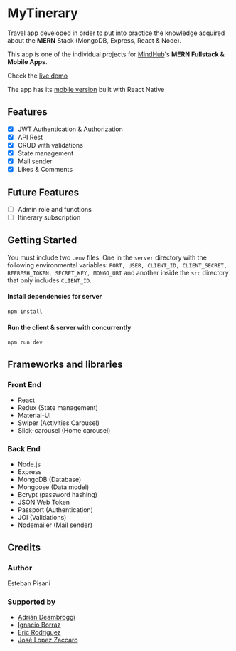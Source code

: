 # MyTinerary

Travel app developed in order to put into practice the knowledge acquired about the **MERN** Stack (MongoDB, Express, React & Node).

This app is one of the individual projects for [MindHub](https://mindhubweb.com/)'s **MERN Fullstack
& Mobile Apps**.

Check the [live demo](https://mytinerary-pisani.herokuapp.com/)

The app has its [mobile version](https://github.com/estebanpisani/myTinerary-Mobile) built with React Native

## Features

- [x] JWT Authentication & Authorization
- [x] API Rest
- [x] CRUD with validations
- [x] State management
- [x] Mail sender
- [x] Likes & Comments
  
## Future Features

- [ ] Admin role and functions
- [ ] Itinerary subscription

## Getting Started
You must include two `.env` files. One in the `server` directory with the following environmental variables:
 `PORT, USER, CLIENT_ID, CLIENT_SECRET, REFRESH_TOKEN, SECRET_KEY, MONGO_URI` and another inside the `src` directory that only includes `CLIENT_ID`.

#### Install dependencies for server
```
npm install
```
#### Run the client & server with concurrently
```
npm run dev
```

## Frameworks and libraries
### Front End
- React
- Redux (State management)
- Material-UI
- Swiper (Activities Carousel)
- Slick-carousel (Home carousel)

### Back End
- Node.js
- Express
- MongoDB (Database)
- Mongoose (Data model)
- Bcrypt (password hashing)
- JSON Web Token
- Passport (Authentication)
- JOI (Validations)
- Nodemailer (Mail sender)

## Credits

### Author
Esteban Pisani

### Supported by
- [Adrián Deambroggi](https://github.com/DEAMBROGGI)
- [Ignacio Borraz](https://github.com/ignacioborraz)
- [Eric Rodriguez](https://github.com/ericfrodriguez)
- [José Lopez Zaccaro](https://github.com/JoseZaccaro)

